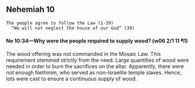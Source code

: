 ## Nehemiah 10

```
The people agree to follow the Law (1-39)
  “We will not neglect the house of our God” (39)
```

#### Ne 10:34​—Why were the people required to supply wood? (w06 2/1 11 ¶1)

The wood offering was not commanded in the Mosaic Law. This requirement stemmed strictly from the need. Large quantities of wood were needed in order to burn the sacrifices on the altar. Apparently, there were not enough Nethinim, who served as non-Israelite temple slaves. Hence, lots were cast to ensure a continuous supply of wood.
